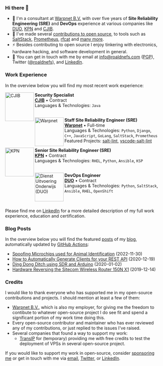### Hi there 👋
- 🔭 I'm a consultant at [Warpnet B.V.](https://warpnet.nl) with over five years of **Site Reliability Engineering (SRE)** and **DevOps** experience at various companies like [DUO](https://duo.nl/), [KPN](https://www.kpn.com/) and [CJIB](https://www.cjib.nl/).
- 🌱 I've made several [contributions to open source](https://github.com/roaldnefs), to tools such as [SaltStack](https://github.com/saltstack/salt/pulls?q=is%3Apr+author%3Aroaldnefs), [Prometheus](https://github.com/prometheus/client_golang/pulls?q=is%3Apr+author%3Aroaldnefs), [rfcat](https://github.com/atlas0fd00m/rfcat/pulls?q=is%3Apr+author%3Aroaldnefs) and [many more](https://github.com/roaldnefs).
- ⚡ Besides contributing to open source I enjoy tinkering with electronics, hardware hacking, and software development in general.
- 💬 You can get in touch with me by email at [info@roaldnefs.com](mailto:info@roaldnefs.com) ([PGP](https://roaldnefs.com/key.asc)), Twitter ([@roaldnefs](https://twitter.com/roaldnefs)), and [LinkedIn](https://www.linkedin.com/in/roaldnefs/).

### Work Experience
In the overview below you will find my most recent work experience:

[<img align="left" height="94px" width="94px" alt="CJIB" src="https://github.com/roaldnefs/roaldnefs/blob/main/images/cjib.jpeg?raw=true"/>](https://www.cjib.nl/)

**Security Specialist** \
[**CJIB**](https://www.cjib.nl/) • Contract \
Languages & Technologies: `Java` \
<br/>

[<img align="left" height="94px" width="94px" alt="Warpnet" src="https://github.com/roaldnefs/roaldnefs/blob/main/images/warpnet.png?raw=true"/>](https://warpnet.nl/)

**Staff Site Reliability Engineer (SRE)** \
[**Warpnet**](https://warpnet.nl/) • Full-time \
Languages & Technologies: `Python`, `Django`, `C++`, `JavaScript`, `GoLang`, `SaltStack`, `Prometheus` \
Featured Projects: [salt-lint](https://github.com/warpnet/salt-lint), [vscode-salt-lint](https://github.com/warpnet/vscode-salt-lint)
<br/>

[<img align="left" height="94px" width="94px" alt="KPN" src="https://github.com/roaldnefs/roaldnefs/blob/main/images/kpn.jpeg?raw=true"/>](https://www.kpn.com/)

**Senior Site Reliability Engineer (SRE)** \
[**KPN**](https://www.kpn.com/) • Contract \
Languages & Technologies: `RHEL`, `Python`, `Ansible`, `KSP` \
<br/>

[<img align="left" height="94px" width="94px" alt="Dienst Uitvoering Onderwijs (DUO)" src="https://github.com/roaldnefs/roaldnefs/blob/main/images/duo.jpeg?raw=true"/>](https://duo.nl/)

**DevOps Engineer** \
[**DUO**](https://duo.nl/) • Contract \
Languages & Technologies: `Python`, `SaltStack`, `Ansible`, `RHEL`, `OpenShift` \
<br/>
<br/>

Please find me on [LinkedIn](https://www.linkedin.com/in/roaldnefs/) for a more detailed description of my full work experience, education and certification.

### Blog Posts
In the overview below you will find the featured [posts](https://roaldnefs.com/posts/) of my [blog](https://roaldnefs.com/), automatically updated by [GitHub Actions](https://github.com/roaldnefs/roaldnefs/actions?query=workflow%3A%22Update+README.md%22):

<!-- BLOG_START -->
- [Spoofing Microchips used for Animal Identification](https://roaldnefs.com/posts/2022/11/spoofing-microchips-used-for-animal-identification/) (2022-11-30)
- [How to Automatically Generate Clients for your REST API](https://roaldnefs.com/posts/2020/12/how-to-automatically-generate-clients-for-your-rest-api/) (2020-12-19)
- [Ding Dong Ditch using SDR and Arduino](https://roaldnefs.com/posts/2020/01/ding-dong-ditch-using-sdr-and-arduino/) (2020-01-02)
- [Hardware Reversing the Sitecom Wireless Router 150N X1](https://roaldnefs.com/posts/2019/12/hardware-reverse-a-wireless-router/) (2019-12-14)
<!-- BLOG_END -->

### Credits
I would like to thank everyone who has supported me in my open-source contributions and projects. I should mention at least a few of them:

- [Warpnet B.V.](https://warpnet.nl), which is also my employer, for giving me the freedom to contibute to whatever open-source project I do see fit and spend a significant portion of my work time doing this.
- Every open-source contributor and maintainer who has ever reviewed any of my contributions, or just replied to the issues I've raised.
- Several companies that found a way to support my work:
  - [TransIP](https://www.transip.eu/) for (temporary) providing me with free credits to test the deployment of VPSs in several open-source project.

If you would like to support my work in open-source, consider [sponsoring me](https://github.com/sponsors/roaldnefs) or get in touch with me via [email](mailto:info@roaldnefs.com), [Twitter](https://twitter.com/roaldnefs), or [LinkedIn](https://www.linkedin.com/in/roaldnefs/).
